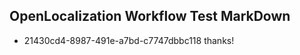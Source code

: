 ## OpenLocalization Workflow Test MarkDown

* 21430cd4-8987-491e-a7bd-c7747dbbc118 
thanks!



<!--HONumber=Jan16_HO3-->

